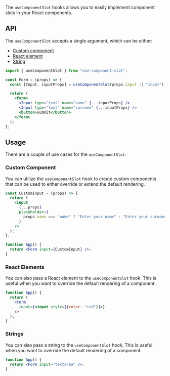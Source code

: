 The `useComponentSlot` hooks allows you to easily implement component slots in your React components.

## API

The `useComponentSlot` accepts a single argument, which can be either:

- [Custom component](#custom-components)
- [React element](#react-elements)
- [String](#strings)

```jsx
import { useComponentSlot } from "use-component-slot";

const Form = (props) => {
  const [Input, inputProps] = useComponentSlot(props.input || "input");

  return (
    <form>
      <Input type="text" name="name" {...inputProps} />
      <Input type="text" name="surname" {...inputProps} />
      <button>submit</button>
    </form>
  );
};
```

## Usage

There are a couple of use cases for the `useComponentSlot`.

### Custom Component

You can utilize the `useComponentSlot` hook to create custom components that can be used to either override or extend the default rendering.

```jsx
const CustomInput = (props) => {
  return (
    <input
      {...props}
      placeholder={
        props.name === "name" ? "Enter your name" : "Enter your surname"
      }
    />
  );
};

function App() {
  return <Form input={CustomInput} />;
}
```

### React Elements

You can also pass a React element to the `useComponentSlot` hook. This is useful when you want to override the default rendering of a component.

```jsx
function App() {
  return (
    <Form
      input={<input style={{color: "red"}}>}
    />
  );
}
```

### Strings

You can also pass a string to the `useComponentSlot` hook. This is useful when you want to override the default rendering of a component.

```jsx
function App() {
  return <Form input="textarea" />;
}
```
